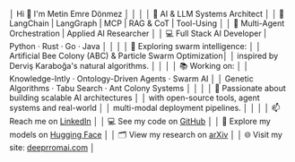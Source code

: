 │ Hi 👋 I'm Metin Emre Dönmez                              │
│                                                          │
│ 🧠 AI & LLM Systems Architect                            │
│ 🔧 LangChain | LangGraph | MCP | RAG & CoT | Tool-Using  │
│ 🤖 Multi-Agent Orchestration | Applied AI Researcher     │
│ 💻 Full Stack AI Developer | Python · Rust · Go · Java   │
│                                                          │
│ 🐝 Exploring swarm intelligence:                         │
│ Artificial Bee Colony (ABC) & Particle Swarm Optimization│
│ inspired by Derviş Karaboğa's natural algorithms.        │
│                                                          │
│ 📚 Working on:                                           │
│ Knowledge-Intly · Ontology-Driven Agents · Swarm AI      │
│ Genetic Algorithms · Tabu Search · Ant Colony Systems    │
│                                                          │
│ 🎯 Passionate about building scalable AI architectures   │
│ with open-source tools, agent systems and real-world     │
│ multi-modal deployment pipelines.                        │
│                                                          │
│ 📫 Reach me on [LinkedIn](https://linkedin.com/in/emre-donmez)    │
│ 💻 See my code on [GitHub](https://github.com/metinemredonmez)    │
│ 🤗 Explore my models on [Hugging Face](https://huggingface.co/metinemre) │
│ 🗂️ View my research on [arXiv](https://arxiv.org/search/?query=metin+emre+d%C3%B6nmez&searchtype=all) │
│ 🌐 Visit my site: [deeprromai.com](https://deeproomai.com)         │
